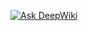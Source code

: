 [![Ask DeepWiki](https://deepwiki.com/badge.svg)](https://deepwiki.com/papudepapus/proyecto-ecommerce-1)
